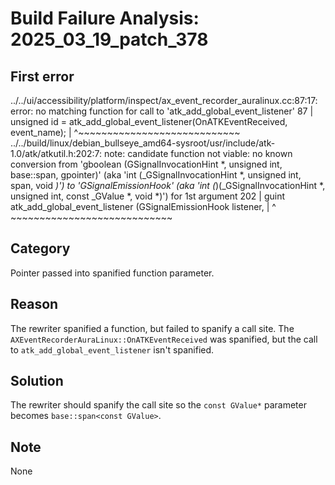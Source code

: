 # Build Failure Analysis: 2025_03_19_patch_378

## First error

../../ui/accessibility/platform/inspect/ax_event_recorder_auralinux.cc:87:17: error: no matching function for call to 'atk_add_global_event_listener'
   87 |   unsigned id = atk_add_global_event_listener(OnATKEventReceived, event_name);
      |                 ^~~~~~~~~~~~~~~~~~~~~~~~~~~~~
../../build/linux/debian_bullseye_amd64-sysroot/usr/include/atk-1.0/atk/atkutil.h:202:7: note: candidate function not viable: no known conversion from 'gboolean (GSignalInvocationHint *, unsigned int, base::span<const GValue>, gpointer)' (aka 'int (_GSignalInvocationHint *, unsigned int, span<const _GValue>, void *)') to 'GSignalEmissionHook' (aka 'int (*)(_GSignalInvocationHint *, unsigned int, const _GValue *, void *)') for 1st argument
  202 | guint   atk_add_global_event_listener (GSignalEmissionHook listener,
      |         ^                              ~~~~~~~~~~~~~~~~~~~~~~~~~~~~

## Category
Pointer passed into spanified function parameter.

## Reason
The rewriter spanified a function, but failed to spanify a call site.
The `AXEventRecorderAuraLinux::OnATKEventReceived` was spanified, but the call to `atk_add_global_event_listener` isn't spanified.

## Solution
The rewriter should spanify the call site so the `const GValue*` parameter becomes `base::span<const GValue>`.

## Note
None